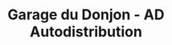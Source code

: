 ---
title: "Garage du Donjon - AD Autodistribution"
url: /le-donjon/garage-du-donjon-ad-autodistribution/
shop: réparation de voitures
---